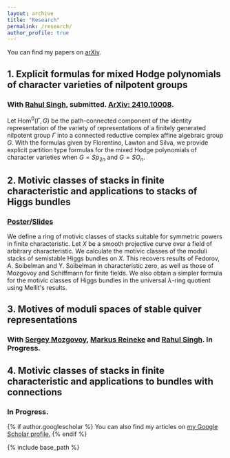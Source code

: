 ```yaml
---
layout: archive
title: "Research"
permalink: /research/
author_profile: true
---
```

You can find my papers on <a href="https://arxiv.org/a/li_r_8.html" target="_blank">arXiv</a>.
## 1. Explicit formulas for mixed Hodge polynomials of character varieties of nilpotent groups 
### With <a href="https://sites.google.com/view/singh-rahul/home" target="_blank">Rahul Singh</a>, submitted. <a href="https://arxiv.org/abs/2410.10008" target="_blank">ArXiv: 2410.10008</a>.
Let $\text{Hom}^0(\Gamma,G)$ be the path-connected component of the identity representation of the variety of representations of a finitely generated nilpotent group $\Gamma$ into a connected reductive complex affine algebraic group $G$. With the formulas given by Florentino, Lawton and Silva, we provide explicit partition type formulas for the mixed Hodge polynomials of character varieties when $G=Sp_{2n}$ and $G=SO_{n}$.
## 2. Motivic classes of stacks in finite characteristic and applications to stacks of Higgs bundles
### <a href="/files/Poster_AGNES.pdf" target="_blank">Poster</a>/<a href="/files/Motivic classes_Binghamton talk.pdf" target="_blank">Slides</a> 
We define a ring of motivic classes of stacks suitable for symmetric powers in finite characteristic. Let $X$ be a smooth projective curve over a field of arbitrary characteristic. We calculate the motivic classes of the moduli stacks of semistable Higgs bundles on $X$. This recovers results of Fedorov, A. Soibelman and Y. Soibelman in characteristic zero, as well as those of Mozgovoy and Schiffmann for finite fields. We also obtain a simpler formula for the motivic classes of Higgs bundles in the universal $\lambda$-ring quotient using Mellit's results.
## 3. Motives of moduli spaces of stable quiver representations
### With <a href="https://www.maths.tcd.ie/~mozgovoy/index.html" target="_blank">Sergey Mozgovoy</a>, <a href="https://math.ruhr-uni-bochum.de/fakultaet/arbeitsbereiche/algebra/research-team-reineke/team/prof-dr-markus-reineke/" target="_blank">Markus Reineke</a> and <a href="https://sites.google.com/view/singh-rahul/home" target="_blank">Rahul Singh</a>. In Progress.
## 4. Motivic classes of stacks in finite characteristic and applications to bundles with connections
###  In Progress.

<!-- *Available upon request* -->
<!-- 
<a href="https://drive.google.com/file/d/1PRcn4yPFmbgGK4WDT11AgoF1TSsQNvfK/view?usp=sharing" target="_blank">View in Browser</a> -->

<!-- [Download]() -->


<!-- [View in Browser](https://drive.google.com/file/d/1FP1Nj2xefm-u8ycFux1_6bbDXm2ay3Du/view?usp=sharing) -->

<!-- [Download]() -->

<!-- [View in Browser](https://drive.google.com/file/d/1ztHCUw9Ij-dA_w6ZtKoZMgB8hscF9759/view?usp=sharing) -->

<!-- [Download]() -->

<!-- ### Future Work

Some topics that I hope to explore in the future include the role of corporate disclosures in managing climate and sustainability efforts as well as the use of accounting information by less traditional stakeholders such as consumers and employees. I am very interested in the risks posed by climate change as well as the movement towards sustainability and inclusion. Given the increasing supply and access of accounting information as well as the rapidly evolving regulatory and disclosure landscape with respect to climate goals, I feel that research on these topics is compelling and has the potential to answer questions of economic significance. -->

{% if author.googlescholar %}
  You can also find my articles on <u><a href="{{author.googlescholar}}">my Google Scholar profile</a>.</u>
{% endif %}

{% include base_path %}

<!-- {% for post in site.publications reversed %}
  {% include archive-single.html %}
{% endfor %} -->
